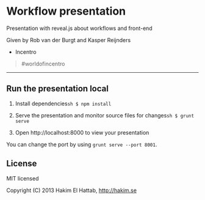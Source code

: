 Workflow presentation
=====================

Presentation with reveal.js about workflows and front-end

Given by Rob van der Burgt and Kasper Reijnders

-	Incentro

> #worldofincentro

---

Run the presentation local
--------------------------

1.	Install dependencies`sh
	$ npm install
	`

2.	Serve the presentation and monitor source files for changes`sh
	$ grunt serve
	`

3.	Open http://localhost:8000 to view your presentation

You can change the port by using `grunt serve --port 8001`.

License
-------

MIT licensed

Copyright (C) 2013 Hakim El Hattab, http://hakim.se
